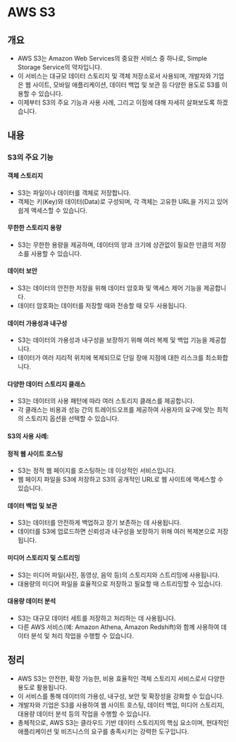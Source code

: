 
# AWS S3

## 개요
- AWS S3는 Amazon Web Services의 중요한 서비스 중 하나로, Simple Storage Service의 약자입니다. 
- 이 서비스는 대규모 데이터 스토리지 및 객체 저장소로서 사용되며, 개발자와 기업은 웹 사이트, 모바일 애플리케이션, 데이터 백업 및 보관 등 다양한 용도로 S3를 이용할 수 있습니다. 
- 이제부터 S3의 주요 기능과 사용 사례, 그리고 이점에 대해 자세히 살펴보도록 하겠습니다.


## 내용
### S3의 주요 기능
#### 객체 스토리지
- S3는 파일이나 데이터를 객체로 저장합니다. 
- 객체는 키(Key)와 데이터(Data)로 구성되며, 각 객체는 고유한 URL을 가지고 있어 쉽게 액세스할 수 있습니다.


#### 무한한 스토리지 용량
- S3는 무한한 용량을 제공하며, 데이터의 양과 크기에 상관없이 필요한 만큼의 저장소를 사용할 수 있습니다.


#### 데이터 보안
- S3는 데이터의 안전한 저장을 위해 데이터 암호화 및 액세스 제어 기능을 제공합니다. 
- 데이터 암호화는 데이터를 저장할 때와 전송할 때 모두 사용됩니다.


#### 데이터 가용성과 내구성
- S3는 데이터의 가용성과 내구성을 보장하기 위해 여러 복제 및 백업 기능을 제공합니다. 
- 데이터가 여러 지리적 위치에 복제되므로 단일 장애 지점에 대한 리스크를 최소화합니다.


#### 다양한 데이터 스토리지 클래스
- S3는 데이터의 사용 패턴에 따라 여러 스토리지 클래스를 제공합니다. 
- 각 클래스는 비용과 성능 간의 트레이드오프를 제공하여 사용자의 요구에 맞는 최적의 스토리지 옵션을 선택할 수 있습니다.

#### S3의 사용 사례:
#### 정적 웹 사이트 호스팅
- S3는 정적 웹 페이지를 호스팅하는 데 이상적인 서비스입니다. 
- 웹 페이지 파일을 S3에 저장하고 S3의 공개적인 URL로 웹 사이트에 액세스할 수 있습니다.

#### 데이터 백업 및 보관
- S3는 데이터를 안전하게 백업하고 장기 보존하는 데 사용됩니다. 
- 데이터를 S3에 업로드하면 신뢰성과 내구성을 보장하기 위해 여러 복제본으로 저장됩니다.

#### 미디어 스토리지 및 스트리밍
- S3는 미디어 파일(사진, 동영상, 음악 등)의 스토리지와 스트리밍에 사용됩니다. 
- 대용량의 미디어 파일을 효율적으로 저장하고 필요할 때 스트리밍할 수 있습니다.

#### 대용량 데이터 분석
- S3는 대규모 데이터 세트를 저장하고 처리하는 데 사용됩니다. 
- 다른 AWS 서비스(예: Amazon Athena, Amazon Redshift)와 함께 사용하여 데이터 분석 및 처리 작업을 수행할 수 있습니다.



## 정리
- AWS S3는 안전한, 확장 가능한, 비용 효율적인 객체 스토리지 서비스로서 다양한 용도로 활용됩니다. 
- 이 서비스를 통해 데이터의 가용성, 내구성, 보안 및 확장성을 강화할 수 있습니다.
- 개발자와 기업은 S3를 사용하여 웹 사이트 호스팅, 데이터 백업, 미디어 스토리지, 대용량 데이터 분석 등의 작업을 수행할 수 있습니다. 
- 총체적으로, AWS S3는 클라우드 기반 데이터 스토리지의 핵심 요소이며, 현대적인 애플리케이션 및 비즈니스의 요구를 충족시키는 강력한 도구입니다.
